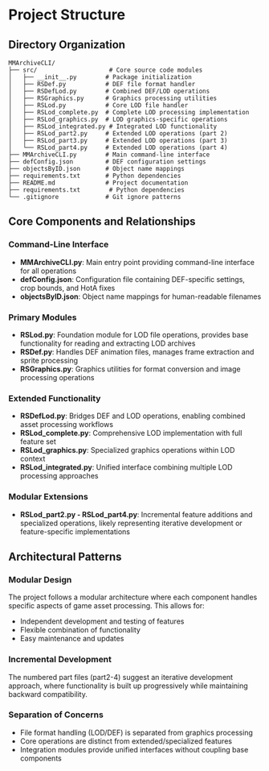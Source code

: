 # Project Structure

## Directory Organization

```
MMArchiveCLI/
├── src/                    # Core source code modules
│   ├── __init__.py        # Package initialization
│   ├── RSDef.py           # DEF file format handler
│   ├── RSDefLod.py        # Combined DEF/LOD operations
│   ├── RSGraphics.py      # Graphics processing utilities
│   ├── RSLod.py           # Core LOD file handler
│   ├── RSLod_complete.py  # Complete LOD processing implementation
│   ├── RSLod_graphics.py  # LOD graphics-specific operations
│   ├── RSLod_integrated.py # Integrated LOD functionality
│   ├── RSLod_part2.py     # Extended LOD operations (part 2)
│   ├── RSLod_part3.py     # Extended LOD operations (part 3)
│   └── RSLod_part4.py     # Extended LOD operations (part 4)
├── MMArchiveCLI.py        # Main command-line interface
├── defConfig.json         # DEF configuration settings
├── objectsByID.json       # Object name mappings
├── requirements.txt       # Python dependencies
├── README.md              # Project documentation
├── requirements.txt        # Python dependencies
└── .gitignore             # Git ignore patterns
```

## Core Components and Relationships

### Command-Line Interface
- **MMArchiveCLI.py**: Main entry point providing command-line interface for all operations
- **defConfig.json**: Configuration file containing DEF-specific settings, crop bounds, and HotA fixes
- **objectsByID.json**: Object name mappings for human-readable filenames

### Primary Modules
- **RSLod.py**: Foundation module for LOD file operations, provides base functionality for reading and extracting LOD archives
- **RSDef.py**: Handles DEF animation files, manages frame extraction and sprite processing
- **RSGraphics.py**: Graphics utilities for format conversion and image processing operations

### Extended Functionality
- **RSDefLod.py**: Bridges DEF and LOD operations, enabling combined asset processing workflows
- **RSLod_complete.py**: Comprehensive LOD implementation with full feature set
- **RSLod_graphics.py**: Specialized graphics operations within LOD context
- **RSLod_integrated.py**: Unified interface combining multiple LOD processing approaches

### Modular Extensions
- **RSLod_part2.py - RSLod_part4.py**: Incremental feature additions and specialized operations, likely representing iterative development or feature-specific implementations

## Architectural Patterns

### Modular Design
The project follows a modular architecture where each component handles specific aspects of game asset processing. This allows for:
- Independent development and testing of features
- Flexible combination of functionality
- Easy maintenance and updates

### Incremental Development
The numbered part files (part2-4) suggest an iterative development approach, where functionality is built up progressively while maintaining backward compatibility.

### Separation of Concerns
- File format handling (LOD/DEF) is separated from graphics processing
- Core operations are distinct from extended/specialized features
- Integration modules provide unified interfaces without coupling base components